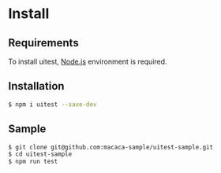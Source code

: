 # Install

## Requirements

To install uitest, [Node.js](https://nodejs.org) environment is required.

## Installation

```bash
$ npm i uitest --save-dev
```

## Sample

```bash
$ git clone git@github.com:macaca-sample/uitest-sample.git
$ cd uitest-sample
$ npm run test
```
